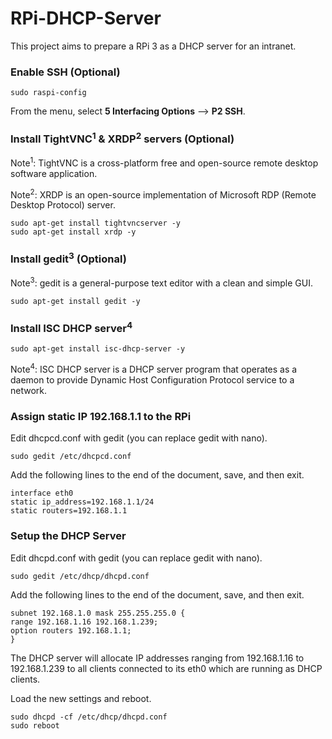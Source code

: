 # RPi-DHCP-Server
This project aims to prepare a RPi 3 as a DHCP server for an intranet.

### Enable SSH (Optional)

```
sudo raspi-config
```
From the menu, select <b>5 Interfacing Options</b> --> <b>P2 SSH</b>.


### Install TightVNC<sup>1</sup> & XRDP<sup>2</sup> servers (Optional)

Note<sup>1</sup>: TightVNC is a cross-platform free and open-source remote desktop software application.

Note<sup>2</sup>: XRDP is an open-source implementation of Microsoft RDP (Remote Desktop Protocol) server.

```
sudo apt-get install tightvncserver -y
sudo apt-get install xrdp -y
```
### Install gedit<sup>3</sup> (Optional)
 
Note<sup>3</sup>:  gedit is a general-purpose text editor with a clean and simple GUI.
 
 ```
 sudo apt-get install gedit -y
```

### Install ISC DHCP server<sup>4</sup>

```
sudo apt-get install isc-dhcp-server -y
```
Note<sup>4</sup>: ISC DHCP server is a DHCP server program that operates as a daemon to provide Dynamic Host Configuration Protocol service to a network. 

### Assign static IP 192.168.1.1 to the RPi

Edit dhcpcd.conf with gedit (you can replace gedit with nano).
```
sudo gedit /etc/dhcpcd.conf
```
Add the following lines to the end of the document, save, and then exit.

```
interface eth0
static ip_address=192.168.1.1/24
static routers=192.168.1.1
```
### Setup the DHCP Server

Edit dhcpd.conf with gedit (you can replace gedit with nano).
```
sudo gedit /etc/dhcp/dhcpd.conf
```
Add the following lines to the end of the document, save, and then exit.

```
subnet 192.168.1.0 mask 255.255.255.0 {
range 192.168.1.16 192.168.1.239;
option routers 192.168.1.1;
}
```
The DHCP server will allocate IP addresses ranging from 192.168.1.16 to 192.168.1.239 to all clients connected to its eth0 which are running as DHCP clients.

Load the new settings and reboot.

```
sudo dhcpd -cf /etc/dhcp/dhcpd.conf
sudo reboot
```

